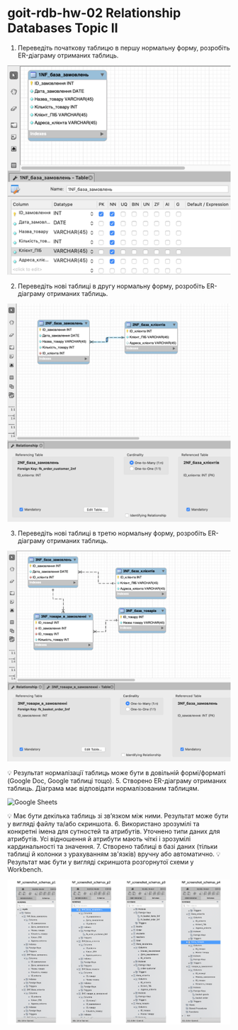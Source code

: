 # goit-rdb-hw-02 Relationship Databases Topic II

1. Переведіть початкову таблицю в першу нормальну форму, розробіть ER-діаграму отриманих таблиць.

![1NF_screenshot](./assets/1NF_screenshot.png)

2. Переведіть нові таблиці в другу нормальну форму, розробіть ER-діаграму отриманих таблиць.

![2NF_screenshot](./assets/2NF_screenshot.png)

3. Переведіть нові таблиці в третю нормальну форму, розробіть ER-діаграму отриманих таблиць.

![3NF_screenshot](./assets/3NF_screenshot.png)

💡 Результат нормалізації таблиць може бути в довільній формі/форматі (Google Doc, Google таблиці тощо). 5. Створено ER-діаграму отриманих таблиць. Діаграма має відповідати нормалізованим таблицям.

![Google Sheets](https://docs.google.com/spreadsheets/d/1LxhaOg2ZIVnyarij6psHKkMDnrRA-xw41sRn-yKgVjk/edit?usp=sharing)

💡 Має бути декілька таблиць зі зв’язком між ними. Результат може бути у вигляді файлу та/або скриншота. 6. Використано зрозумілі та конкретні імена для сутностей та атрибутів. Уточнено типи даних для атрибутів. Усі відношення й атрибути мають чіткі і зрозумілі кардинальності та значення. 7. Створено таблиці в базі даних (тільки таблиці й колонки з урахуванням зв'язків) вручну або автоматично.
💡 Результат має бути у вигляді скриншота розгорнутої схеми у Workbench.

![NF_screenshot_schemas_p1-4](./assets/NF_screenshot_schemas_p1-4.png)
